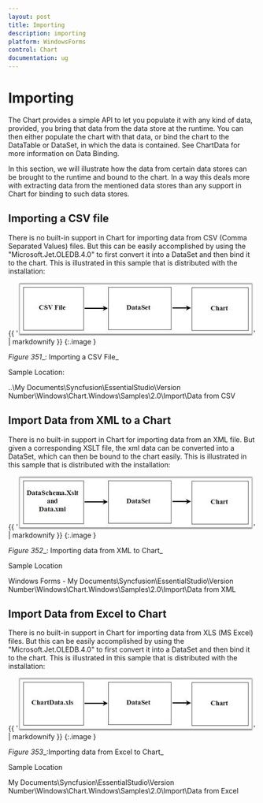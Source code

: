 ```yaml
---
layout: post
title: Importing
description: importing
platform: WindowsForms
control: Chart
documentation: ug
---
```


# Importing

The Chart provides a simple API to let you populate it with any kind of data, provided, you bring that data from the data store at the runtime. You can then either populate the chart with that data, or bind the chart to the DataTable or DataSet, in which the data is contained. See ChartData for more information on Data Binding.

In this section, we will illustrate how the data from certain data stores can be brought to the runtime and bound to the chart. In a way this deals more with extracting data from the mentioned data stores than any support in Chart for binding to such data stores.

## Importing a CSV file 

There is no built-in support in Chart for importing data from CSV (Comma Separated Values) files. But this can be easily accomplished by using the "Microsoft.Jet.OLEDB.4.0" to first convert it into a DataSet and then bind it to the chart. This is illustrated in this sample that is distributed with the installation:



{{ '![](Importing_images/Importing_img1.jpeg)' | markdownify }}
{:.image }


_Figure_ _351__: Importing a CSV File_

Sample Location:

..\My Documents\Syncfusion\EssentialStudio\Version Number\Windows\Chart.Windows\Samples\2.0\Import\Data from CSV

## Import Data from XML to a Chart

There is no built-in support in Chart for importing data from an XML file. But given a corresponding XSLT file, the xml data can be converted into a DataSet, which can then be bound to the chart easily. This is illustrated in this sample that is distributed with the installation:



{{ '![](Importing_images/Importing_img2.jpeg)' | markdownify }}
{:.image }


_Figure_ _352__: Importing data from XML to Chart_

Sample Location

Windows Forms - My Documents\Syncfusion\EssentialStudio\Version Number\Windows\Chart.Windows\Samples\2.0\Import\Data from XML



## Import Data from Excel to Chart

There is no built-in support in Chart for importing data from XLS (MS Excel) files. But this can be easily accomplished by using the "Microsoft.Jet.OLEDB.4.0" to first convert it into a DataSet and then bind it to the chart. This is illustrated in this sample that is distributed with the installation:



{{ '![](Importing_images/Importing_img3.jpeg)' | markdownify }}
{:.image }


_Figure_ _353__:Importing data from Excel to Chart_



Sample Location

My Documents\Syncfusion\EssentialStudio\Version Number\Windows\Chart.Windows\Samples\2.0\Import\Data from Excel

